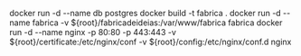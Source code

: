 docker run -d --name db postgres
docker build -t fabrica .
docker run -d --name fabrica -v ${root}/fabricadeideias:/var/www/fabrica fabrica
docker run -d --name nginx -p 80:80 -p 443:443 -v ${root}/certificate:/etc/nginx/conf -v ${root}/config:/etc/nginx/conf.d nginx
